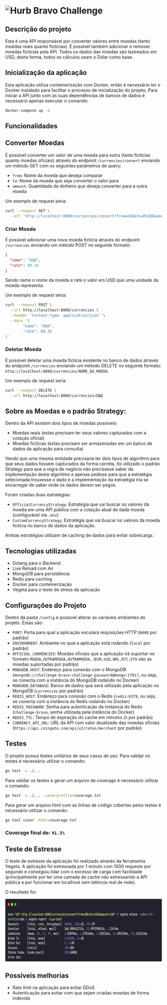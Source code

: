 # <img src="https://avatars1.githubusercontent.com/u/7063040?v=4&s=200.jpg" alt="Hurb" width="24" /> Bravo Challenge

## Descrição do projeto
Esta é uma API responsável por converter valores entre moedas (tanto moedas reais quanto fictícias). É possível também adicionar e remover moedas fictícias pela API. Todos os dados das moedas são lastreados em USD, desta forma, todos os cálculos usam o Dólar como base.

## Inicialização da aplicação
Esta aplicação utiliza conteinerização com Docker, então é necessário ter o Docker instalado para facilitar o processo de inicialização do projeto.
Para iniciar a API junto com as suas dependências de bancos de dados é necessário apenas executar o comando:
```bash
docker-compose up -d
```

## Funcionalidades

## Converter Moedas
É possível converter um valor de uma moeda para outra (tanto fictícias quanto moedas oficiais) através do endpoint `/currencies/convert` enviando um método GET com os seguintes parâmetros de query:
- `from`: Nome da moeda que deseja comparar
- `to`: Nome da moeda que seja converter o valor para
- `amount`: Quantidade de dinheiro que deseja converter para a outra moeda

Um exemplo de request seria:
```bash
curl --request GET \
  --url 'http://localhost:8080/currencies/convert?from=USD&to=D%26D&amount=70'
```

### Criar Moeda
É possível adicionar uma nova moeda fictícia através do endpoint `/currencies` enviando um método POST no seguinte formato:
```json
{
  "name": "D&D",
  "rate": 60.35
}
```
Sendo name o nome da moeda e rate o valor em USD que uma unidade da moeda representa.

Um exemplo de request seria:
```bash
curl --request POST \
  --url http://localhost:8080/currencies \
  --header 'Content-Type: application/json' \
  --data '{
        "name": "D&D",
        "rate": 60.35
}'
```

### Deletar Moeda
É possível deletar uma moeda fictícia existente no banco de dados através do endpoint `/currencies` enviando um método DELETE no seguinte formato:
`http://localhost:8080/currencies/NOME_DA_MOEDA`.

Um exemplo de request seria:
```bash
curl --request DELETE \
  --url http://localhost:8080/currencies/D&D
``` 

## Sobre as Moedas e o padrão Strategy:
Dentro da API existem dois tipos de moedas possíveis: 
- Moedas reais (estas precisam ter seus valores capturados com a cotação oficial)
- Moedas fictícias (estas precisam ser armazenadas em um banco de dados da aplicação para consulta)

Vendo que uma mesma entidade precisaria ter dois tipos de algoritmo para que seus dados fossem capturados da forma correta, foi utilizado o padrão Strategy para que a regra de negócio não precisasse saber da implementação deste algoritmo e apenas pedisse para que a estratégia selecionada trouxesse o dado e a implementação da estratégia iria se encarregar de saber onde os dados devem ser pegos.

Foram criadas duas estratégias:
- `OfficialCurrencyStrategy`: Estratégia que vai buscar os valores da moeda em uma API pública com a cotação atual de dada moeda (configurável via `.env`)
- `CustomCurrencyStrategy`: Estratégia que vai buscar os valores da moeda fictícia no banco de dados da aplicação.

Ambas estratégias utilizam de caching de dados para evitar sobrecarga.

## Tecnologias utilizadas
- Golang para o Backend
- Live Reload com Air
- MongoDB para persistência
- Redis para caching
- Docker para conteinerização
- Vegeta para o teste de stress da aplicação

## Configurações do Projeto 
Dentro da pasta `/config` é possível alterar as variáveis ambientes do projeto. Estas são:
- `PORT`: Porta para qual a aplicação escutará requisições HTTP (`8080` por padrão)
- `ENVIRONMENT`: Ambiente no qual a aplicação está rodando (`local` por padrão)
- `OFFICIAL_CURRENCIES`: Moedas oficiais que a aplicação irá suportar no formato `MOEDA,OUTRAMOEDA,OUTRAMOEDA,` (`EUR,USD,BRL,BTC,ETH` são as moedas suportadas por padrão)
- `MONGODB_HOST`: Endereço para conexão com o MongoDB (`mongodb://challenge-bravo:challenge-password@mongo:27017`, ou seja, se conecta com a instância do MongoDB rodando no Docker)
- `MONGODB_DATABASE`: Banco de dados que será utilizado pela aplicação no MongoDB (`currencies` por padrão)
- `REDIS_HOST`: Endereço para conexão com o Redis (`redis:6379`, ou seja, se conecta com a instância do Redis rodando no Docker)
- `REDIS_PASSWORD`: Senha para autenticação da instancia do Redis (`challenge-bravo`, senha utilizada pela instância do Docker)
- `REDIS_TTL`: Tempo de expiração do cache em minutos (`5` por padrão)
- `CURRENCY_API_URL`: URL da API com valor atualizado das moedas oficiais (`https://api.coingate.com/api/v2/rates/merchant` por padrão)

## Testes
O projeto possui testes unitários de seus casos de uso. Para validar os testes é necessário utilizar o comando:
```bash
go test -v ./... 
```

Para validar os testes e gerar um arquivo de coverage é necessário utilizar o comando:
```bash
go test -v ./... -coverprofile=coverage.txt
```

Para gerar um arquivo html com as linhas de código cobertas pelos testes é necessário utilizar o comando:
```bash
go tool cover -html=coverage.txt
``` 

### <strong>Coverage final de: `91.3%`</strong>


## Teste de Estresse
O teste de estresse da aplicação foi realizado através da ferramenta Vegeta. A aplicação foi estressada por 1 minuto com 1000 requests por segundo e conseguiu lidar com o excesso de carga com facilidade (principalmente por ter uma camada de cache não estressando a API pública e por funcionar em localhost sem latência real de rede).

O resultado foi:

<img src="assets/stress-test.png" alt="Resultado do Teste de Estresse" height=200 /> 

## Possíveis melhorias
- Rate limit na aplicação para evitar DDoS
- Autenticação para evitar com que sejam criadas moedas de forma indevida
